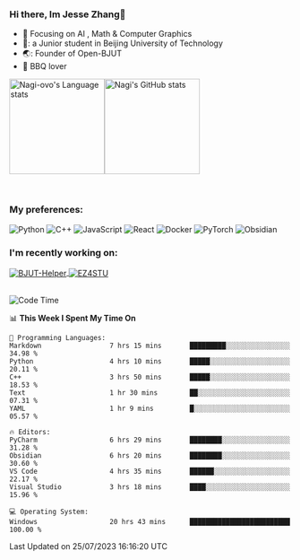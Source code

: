 ### Hi there, Im Jesse Zhang👋
- :orange_book: Focusing on AI , Math & Computer Graphics
- 🔬: a Junior student in Beijing University of Technology
- 🌏: Founder of Open-BJUT
- :meat_on_bone: BBQ lover

<div style="display:flex; flex-wrap:wrap; height: 200px;">
  <img height="170" src="https://github-readme-stats-git-main-nagi-ovo.vercel.app/api/top-langs/?username=Nagi-ovo&hide=css,scss,html,java,typescript&layout=compact&card_width=345&card_height=400" alt="Nagi-ovo's Language stats">
  <img height="170" src="https://github-readme-stats-git-main-nagi-ovo.vercel.app/api?username=Nagi-ovo&show_icons=true&theme=radical" alt="Nagi's GitHub stats">
</div>

### My preferences:
![Python](https://img.shields.io/badge/python-3670A0?style=for-the-badge&logo=python&logoColor=ffdd54)
![C++](https://img.shields.io/badge/c++-%2300599C.svg?style=for-the-badge&logo=c%2B%2B&logoColor=white)
![JavaScript](https://img.shields.io/badge/javascript-%23323330.svg?style=for-the-badge&logo=javascript&logoColor=%23F7DF1E)
![React](https://img.shields.io/badge/react-%2320232a.svg?style=for-the-badge&logo=react&logoColor=%2361DAFB)
![Docker](https://img.shields.io/badge/docker-%230db7ed.svg?style=for-the-badge&logo=docker&logoColor=white)
![PyTorch](https://img.shields.io/badge/PyTorch-%23EE4C2C.svg?style=for-the-badge&logo=PyTorch&logoColor=white)
![Obsidian](https://img.shields.io/badge/Obsidian-%23483699.svg?style=for-the-badge&logo=obsidian&logoColor=white)

### I'm recently working on:</a>

 <div>
<a href="https://github.com/Open-BJUT/BJUT-Helper">
  <img align="center" src="https://github-readme-stats-git-main-nagi-ovo.vercel.app/api/pin/?username=Nagi-ovo&repo=BJUT-Helper" alt="BJUT-Helper">
</a>
<a href="https://github.com/Nagi-ovo/EZ4STU">
  <img align="center" src="https://github-readme-stats-git-main-nagi-ovo.vercel.app/api/pin/?username=Nagi-ovo&repo=EZ4STU" alt="EZ4STU">
</a>  
</div>

<br />

<!--START_SECTION:waka-->
![Code Time](http://img.shields.io/badge/Code%20Time-121%20hrs%2014%20mins-blue)

📊 **This Week I Spent My Time On** 

```text
💬 Programming Languages: 
Markdown                 7 hrs 15 mins       █████████░░░░░░░░░░░░░░░░   34.98 % 
Python                   4 hrs 10 mins       █████░░░░░░░░░░░░░░░░░░░░   20.11 % 
C++                      3 hrs 50 mins       █████░░░░░░░░░░░░░░░░░░░░   18.53 % 
Text                     1 hr 30 mins        ██░░░░░░░░░░░░░░░░░░░░░░░   07.31 % 
YAML                     1 hr 9 mins         █░░░░░░░░░░░░░░░░░░░░░░░░   05.57 % 

🔥 Editors: 
PyCharm                  6 hrs 29 mins       ████████░░░░░░░░░░░░░░░░░   31.28 % 
Obsidian                 6 hrs 20 mins       ████████░░░░░░░░░░░░░░░░░   30.60 % 
VS Code                  4 hrs 35 mins       ██████░░░░░░░░░░░░░░░░░░░   22.17 % 
Visual Studio            3 hrs 18 mins       ████░░░░░░░░░░░░░░░░░░░░░   15.96 % 

💻 Operating System: 
Windows                  20 hrs 43 mins      █████████████████████████   100.00 % 
```


 Last Updated on 25/07/2023 16:16:20 UTC
<!--END_SECTION:waka-->



